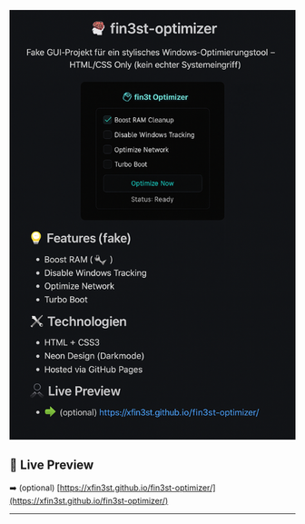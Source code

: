 
![Screenshot](preview.png)


## 🔗 Live Preview

➡️ (optional) [https://xfin3st.github.io/fin3st-optimizer/](https://xfin3st.github.io/fin3st-optimizer/)

---
